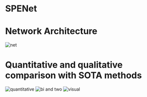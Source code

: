 # SPENet
# Network Architecture
![net](https://github.com/user-attachments/assets/2c15c3c1-4585-44b4-8cc7-836d59988eef)
# Quantitative and qualitative comparison with SOTA methods
![quantitative](https://github.com/user-attachments/assets/14ca6840-d113-4b95-9084-6a07b17f0842)
![bi and two](https://github.com/user-attachments/assets/76f1d363-f4ba-4189-ad7d-58000e1b3f0d)
![visual](https://github.com/user-attachments/assets/2872e31b-1aec-4e20-a993-1f343aa3f174)
